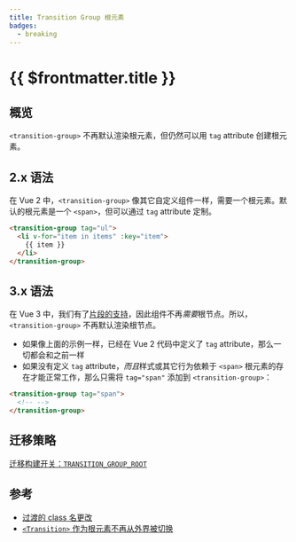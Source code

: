 ```yaml
---
title: Transition Group 根元素
badges:
  - breaking
---
```


# {{ $frontmatter.title }} <MigrationBadges :badges="$frontmatter.badges" />

## 概览

`<transition-group>` 不再默认渲染根元素，但仍然可以用 `tag` attribute 创建根元素。

## 2.x 语法

在 Vue 2 中，`<transition-group>` 像其它自定义组件一样，需要一个根元素。默认的根元素是一个 `<span>`，但可以通过 `tag` attribute 定制。

```html
<transition-group tag="ul">
  <li v-for="item in items" :key="item">
    {{ item }}
  </li>
</transition-group>
```

## 3.x 语法

在 Vue 3 中，我们有了[片段的支持](../new/fragments.html)，因此组件不再*需要*根节点。所以，`<transition-group>` 不再默认渲染根节点。

- 如果像上面的示例一样，已经在 Vue 2 代码中定义了 `tag` attribute，那么一切都会和之前一样
- 如果没有定义 `tag` attribute，*而且*样式或其它行为依赖于 `<span>` 根元素的存在才能正常工作，那么只需将 `tag="span"` 添加到 `<transition-group>`：

```html
<transition-group tag="span">
  <!-- -->
</transition-group>
```

## 迁移策略

[迁移构建开关：`TRANSITION_GROUP_ROOT`](../migration-build.html#兼容性配置)

## 参考

- [过渡的 class 名更改](./transition.html)
- [`<Transition>` 作为根元素不再从外界被切换](./transition-as-root.html)
